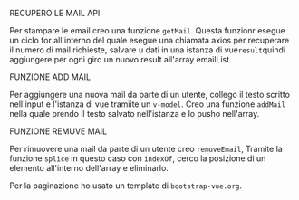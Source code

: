 RECUPERO LE MAIL API
<br>

Per stampare le email creo una funzione `getMail`.
Questa funzionr esegue un ciclo for all'interno del quale esegue una chiamata axios per recuperare il numero di mail richieste,  salvare u dati in una istanza di vue`result`quindi aggiungere per ogni giro un nuovo result all'array emailList.
<br>

FUNZIONE ADD MAIL
<br>

Per aggiungere una nuova mail da parte di un utente,
collego il testo scritto nell'input e l'istanza di vue tramiite un `v-model`.
Creo una funzione `addMail` nella quale prendo il testo salvato nell'istanza e lo pusho nell'array.
<br>

FUNZIONE  REMUVE MAIL
<br>

Per rimuovere una mail da parte di un utente creo `remuveEmail`,
Tramite la funzione `splice` in questo caso con `indexOf`, cerco la posizione di un elemento all'interno dell'array e eliminarlo.

Per la paginazione ho usato un template di `bootstrap-vue.org`.